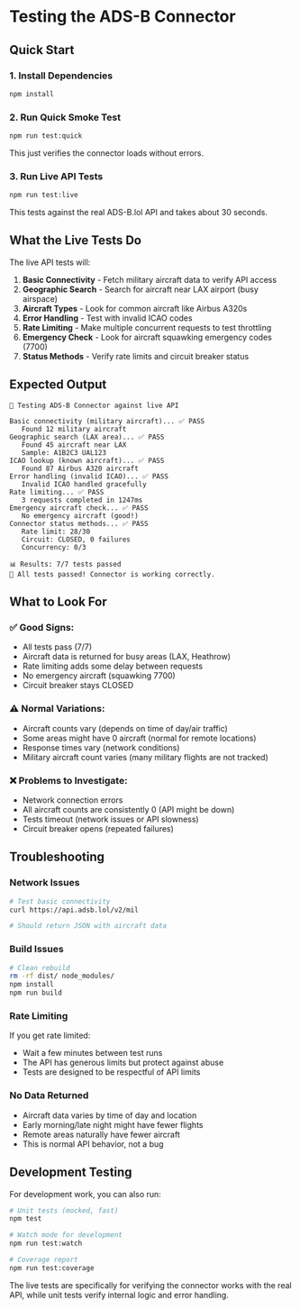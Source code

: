 # Testing the ADS-B Connector

## Quick Start

### 1. Install Dependencies
```bash
npm install
```

### 2. Run Quick Smoke Test
```bash
npm run test:quick
```
This just verifies the connector loads without errors.

### 3. Run Live API Tests
```bash
npm run test:live
```
This tests against the real ADS-B.lol API and takes about 30 seconds.

## What the Live Tests Do

The live API tests will:

1. **Basic Connectivity** - Fetch military aircraft data to verify API access
2. **Geographic Search** - Search for aircraft near LAX airport (busy airspace)
3. **Aircraft Types** - Look for common aircraft like Airbus A320s
4. **Error Handling** - Test with invalid ICAO codes
5. **Rate Limiting** - Make multiple concurrent requests to test throttling
6. **Emergency Check** - Look for aircraft squawking emergency codes (7700)
7. **Status Methods** - Verify rate limits and circuit breaker status

## Expected Output

```
🚀 Testing ADS-B Connector against live API

Basic connectivity (military aircraft)... ✅ PASS
   Found 12 military aircraft
Geographic search (LAX area)... ✅ PASS
   Found 45 aircraft near LAX
   Sample: A1B2C3 UAL123
ICAO lookup (known aircraft)... ✅ PASS
   Found 87 Airbus A320 aircraft
Error handling (invalid ICAO)... ✅ PASS
   Invalid ICAO handled gracefully
Rate limiting... ✅ PASS
   3 requests completed in 1247ms
Emergency aircraft check... ✅ PASS
   No emergency aircraft (good!)
Connector status methods... ✅ PASS
   Rate limit: 28/30
   Circuit: CLOSED, 0 failures
   Concurrency: 0/3

📊 Results: 7/7 tests passed
🎉 All tests passed! Connector is working correctly.
```

## What to Look For

### ✅ **Good Signs:**
- All tests pass (7/7)
- Aircraft data is returned for busy areas (LAX, Heathrow)
- Rate limiting adds some delay between requests
- No emergency aircraft (squawking 7700)
- Circuit breaker stays CLOSED

### ⚠️ **Normal Variations:**
- Aircraft counts vary (depends on time of day/air traffic)
- Some areas might have 0 aircraft (normal for remote locations)
- Response times vary (network conditions)
- Military aircraft count varies (many military flights are not tracked)

### ❌ **Problems to Investigate:**
- Network connection errors
- All aircraft counts are consistently 0 (API might be down)
- Tests timeout (network issues or API slowness)
- Circuit breaker opens (repeated failures)

## Troubleshooting

### Network Issues
```bash
# Test basic connectivity
curl https://api.adsb.lol/v2/mil

# Should return JSON with aircraft data
```

### Build Issues
```bash
# Clean rebuild
rm -rf dist/ node_modules/
npm install
npm run build
```

### Rate Limiting
If you get rate limited:
- Wait a few minutes between test runs
- The API has generous limits but protect against abuse
- Tests are designed to be respectful of API limits

### No Data Returned
- Aircraft data varies by time of day and location
- Early morning/late night might have fewer flights
- Remote areas naturally have fewer aircraft
- This is normal API behavior, not a bug

## Development Testing

For development work, you can also run:

```bash
# Unit tests (mocked, fast)
npm test

# Watch mode for development
npm run test:watch

# Coverage report
npm run test:coverage
```

The live tests are specifically for verifying the connector works with the real API, while unit tests verify internal logic and error handling.
